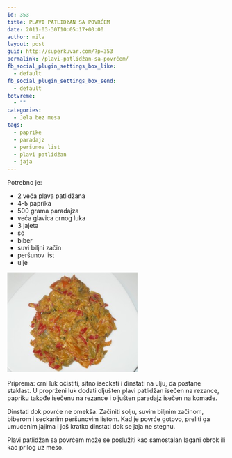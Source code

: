 ```yaml
---
id: 353
title: PLAVI PATLIDžAN SA POVRĆEM
date: 2011-03-30T10:05:17+00:00
author: mila
layout: post
guid: http://superkuvar.com/?p=353
permalink: /plavi-patlidžan-sa-povrćem/
fb_social_plugin_settings_box_like:
  - default
fb_social_plugin_settings_box_send:
  - default
totvreme:
  - ""
categories:
  - Jela bez mesa
tags:
  - paprike
  - paradajz
  - peršunov list
  - plavi patlidžan
  - jaja
---
```

Potrebno je:

  * 2 veća plava patlidžana
  * 4-5 paprika
  * 500 grama paradajza
  * veća glavica crnog luka
  * 3 jajeta
  * so
  * biber
  * suvi biljni začin
  * peršunov list
  * ulje

<img class="alignnone size-medium wp-image-4726" title="Plavi patlidzan sa povrcem" src="/wp-content/uploads/2011/03/Plavi-patlidzan-sa-povrcem-e1352974714902-300x229.jpg" alt="" width="300" height="229" /> 

Priprema: crni luk očistiti, sitno iseckati i dinstati na ulju, da postane staklast. U proprženi luk dodati oljušten plavi patlidžan isečen na rezance, papriku takođe isečenu na rezance i oljušten paradajz isečen na komade.

Dinstati dok povrće ne omekša. Začiniti solju, suvim biljnim začinom, biberom i seckanim peršunovim listom. Kad je povrće gotovo, preliti ga umućenim jajima i još kratko dinstati dok se jaja ne stegnu.

Plavi patlidžan sa povrćem može se poslužiti kao samostalan lagani obrok ili kao prilog uz meso.